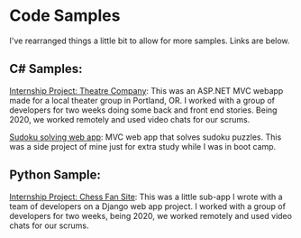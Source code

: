 # Code Samples

I've rearranged things a little bit to allow for more samples. Links are below.

## C# Samples:
[Internship Project: Theatre Company](ASPNET_MVC_App.md): This was an ASP.NET MVC webapp made for a local theater group in Portland, OR. I worked with a group of developers for two weeks doing some back and front end stories. Being 2020, we worked remotely and used video chats for our scrums.

[Sudoku solving web app](Sudoku_Solver.md): MVC web app that solves sudoku puzzles. This was a side project of mine just for extra study while I was in boot camp.


## Python Sample:

[Internship Project: Chess Fan Site](django_chessapp.md): This was a little sub-app I wrote with a team of developers on a Django web app project. I worked with a group of developers for two weeks, being 2020, we worked remotely and used video chats for our scrums.

